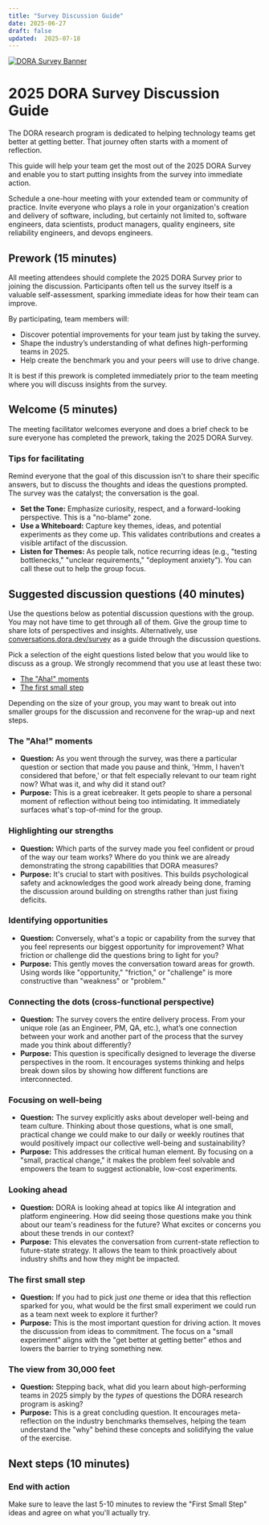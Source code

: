 ```yaml
---
title: "Survey Discussion Guide"
date: 2025-06-27
draft: false
updated:  2025-07-18
---
```


[![DORA Survey Banner](/survey/survey-banner.png)](/survey)


# 2025 DORA Survey Discussion Guide

The DORA research program is dedicated to helping technology teams get better at getting better. That journey often starts with a moment of reflection.

This guide will help your team get the most out of the 2025 DORA Survey and enable you to start putting
insights from the survey into immediate action.

Schedule a one-hour meeting with your extended team or community of practice. Invite everyone who plays a role in your organization's creation and delivery of software, including, but certainly not limited to, software engineers, data scientists, product managers, quality engineers, site reliability engineers, and devops engineers.

## Prework (15 minutes)

All meeting attendees should complete the 2025 DORA Survey prior to joining the discussion. Participants often tell us the survey itself is a valuable self-assessment, sparking immediate ideas for how their team can improve.

By participating, team members will:

* Discover potential improvements for your team just by taking the survey.
* Shape the industry’s understanding of what defines high-performing teams in 2025.
* Help create the benchmark you and your peers will use to drive change.

It is best if this prework is completed immediately prior to the team meeting where you will discuss insights from the survey.

## Welcome (5 minutes)

The meeting facilitator welcomes everyone and does a brief check to be sure everyone has completed the prework, taking the 2025 DORA Survey.

### Tips for facilitating

Remind everyone that the goal of this discussion isn't to share their specific answers, but to discuss the thoughts and ideas the questions prompted. The survey was the catalyst; the conversation is the goal.

* **Set the Tone:** Emphasize curiosity, respect, and a forward-looking perspective. This is a "no-blame" zone.
* **Use a Whiteboard:** Capture key themes, ideas, and potential experiments as they come up. This validates contributions and creates a visible artifact of the discussion.
* **Listen for Themes:** As people talk, notice recurring ideas (e.g., "testing bottlenecks," "unclear requirements," "deployment anxiety"). You can call these out to help the group focus.

## Suggested discussion questions (40 minutes)

Use the questions below as potential discussion questions with the group. You may not have time to get through all of them. Give the group time to share lots of perspectives and insights. Alternatively, use [conversations.dora.dev/survey](https://conversations.dora.dev/survey) as a guide through the discussion questions.

Pick a selection of the eight questions listed below that you would like to discuss as a group. We strongly recommend that you use at least these two:

* [The "Aha\!" moments](#the-aha-moments)
* [The first small step](#the-first-small-step)

Depending on the size of your group, you may want to break out into smaller groups for the discussion and reconvene for the wrap-up and next steps.

### The "Aha\!" moments

* **Question:** As you went through the survey, was there a particular question or section that made you pause and think, 'Hmm, I haven't considered that before,' or that felt especially relevant to our team right now? What was it, and why did it stand out?
* **Purpose:** This is a great icebreaker. It gets people to share a personal moment of reflection without being too intimidating. It immediately surfaces what's top-of-mind for the group.

### Highlighting our strengths

* **Question:** Which parts of the survey made you feel confident or proud of the way our team works? Where do you think we are already demonstrating the strong capabilities that DORA measures?
* **Purpose:** It's crucial to start with positives. This builds psychological safety and acknowledges the good work already being done, framing the discussion around building on strengths rather than just fixing deficits.

### Identifying opportunities

* **Question:** Conversely, what's a topic or capability from the survey that you feel represents our biggest opportunity for improvement? What friction or challenge did the questions bring to light for you?
* **Purpose:** This gently moves the conversation toward areas for growth. Using words like "opportunity," "friction," or "challenge" is more constructive than "weakness" or "problem."

### Connecting the dots (cross-functional perspective)

* **Question:** The survey covers the entire delivery process. From your unique role (as an Engineer, PM, QA, etc.), what’s one connection between your work and another part of the process that the survey made you think about differently?
* **Purpose:** This question is specifically designed to leverage the diverse perspectives in the room. It encourages systems thinking and helps break down silos by showing how different functions are interconnected.

### Focusing on well-being

* **Question:** The survey explicitly asks about developer well-being and team culture. Thinking about those questions, what is one small, practical change we could make to our daily or weekly routines that would positively impact our collective well-being and sustainability?
* **Purpose:** This addresses the critical human element. By focusing on a "small, practical change," it makes the problem feel solvable and empowers the team to suggest actionable, low-cost experiments.

### Looking ahead

* **Question:** DORA is looking ahead at topics like AI integration and platform engineering. How did seeing those questions make you think about our team's readiness for the future? What excites or concerns you about these trends in our context?
* **Purpose:** This elevates the conversation from current-state reflection to future-state strategy. It allows the team to think proactively about industry shifts and how they might be impacted.

### The first small step

* **Question:** If you had to pick just *one* theme or idea that this reflection sparked for you, what would be the first small experiment we could run as a team next week to explore it further?
* **Purpose:** This is the most important question for driving action. It moves the discussion from ideas to commitment. The focus on a "small experiment" aligns with the "get better at getting better" ethos and lowers the barrier to trying something new.

### The view from 30,000 feet

* **Question:** Stepping back, what did you learn about high-performing teams in 2025 simply by the *types* of questions the DORA research program is asking?
* **Purpose:** This is a great concluding question. It encourages meta-reflection on the industry benchmarks themselves, helping the team understand the "why" behind these concepts and solidifying the value of the exercise.

## Next steps (10 minutes)

### End with action

Make sure to leave the last 5-10 minutes to review the "First Small Step" ideas and agree on what you'll actually try.
